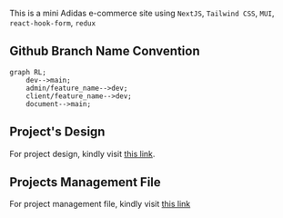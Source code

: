 This is a mini Adidas e-commerce site using `NextJS`, `Tailwind CSS`, `MUI`, `react-hook-form`, `redux`

## Github Branch Name Convention

```mermaid
graph RL;
    dev-->main;
    admin/feature_name-->dev;
    client/feature_name-->dev;
    document-->main;
```

## Project's Design

For project design, kindly visit [this link](https://docs.google.com/document/d/1YZvpj2qKqcdooB4sy524LequImm9mt05NKO5czIwn7E/edit?usp=sharing).

## Projects Management File

For project management file, kindly visit
[this link](https://docs.google.com/spreadsheets/d/1x3xPWaDPf7sll40TvNcZhMxWRIrFPhhonxtMxq6NQ9E/edit#gid=0)
